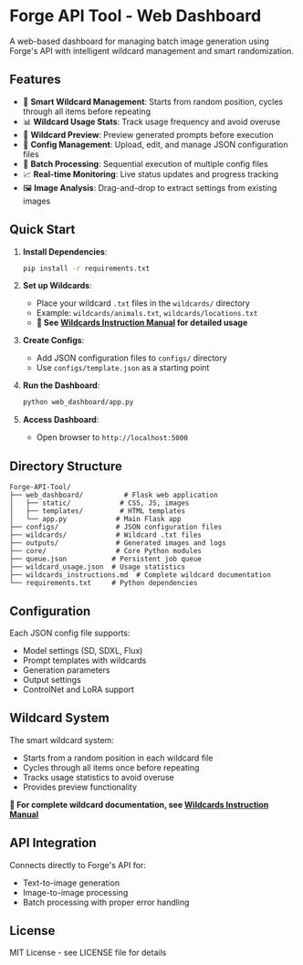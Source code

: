 # Forge API Tool - Web Dashboard

A web-based dashboard for managing batch image generation using Forge's API with intelligent wildcard management and smart randomization.

## Features

- 🎯 **Smart Wildcard Management**: Starts from random position, cycles through all items before repeating
- 📊 **Wildcard Usage Stats**: Track usage frequency and avoid overuse
- 👀 **Wildcard Preview**: Preview generated prompts before execution
- 📁 **Config Management**: Upload, edit, and manage JSON configuration files
- 🔄 **Batch Processing**: Sequential execution of multiple config files
- 📈 **Real-time Monitoring**: Live status updates and progress tracking
- 🖼️ **Image Analysis**: Drag-and-drop to extract settings from existing images

## Quick Start

1. **Install Dependencies**:
   ```bash
   pip install -r requirements.txt
   ```

2. **Set up Wildcards**:
   - Place your wildcard `.txt` files in the `wildcards/` directory
   - Example: `wildcards/animals.txt`, `wildcards/locations.txt`
   - **📖 See [Wildcards Instruction Manual](wildcards_instructions.md) for detailed usage**

3. **Create Configs**:
   - Add JSON configuration files to `configs/` directory
   - Use `configs/template.json` as a starting point

4. **Run the Dashboard**:
   ```bash
   python web_dashboard/app.py
   ```

5. **Access Dashboard**:
   - Open browser to `http://localhost:5000`

## Directory Structure

```
Forge-API-Tool/
├── web_dashboard/          # Flask web application
│   ├── static/            # CSS, JS, images
│   ├── templates/         # HTML templates
│   └── app.py            # Main Flask app
├── configs/              # JSON configuration files
├── wildcards/            # Wildcard .txt files
├── outputs/              # Generated images and logs
├── core/                 # Core Python modules
├── queue.json           # Persistent job queue
├── wildcard_usage.json  # Usage statistics
├── wildcards_instructions.md  # Complete wildcard documentation
└── requirements.txt     # Python dependencies
```

## Configuration

Each JSON config file supports:
- Model settings (SD, SDXL, Flux)
- Prompt templates with wildcards
- Generation parameters
- Output settings
- ControlNet and LoRA support

## Wildcard System

The smart wildcard system:
- Starts from a random position in each wildcard file
- Cycles through all items once before repeating
- Tracks usage statistics to avoid overuse
- Provides preview functionality

**📖 For complete wildcard documentation, see [Wildcards Instruction Manual](wildcards_instructions.md)**

## API Integration

Connects directly to Forge's API for:
- Text-to-image generation
- Image-to-image processing
- Batch processing with proper error handling

## License

MIT License - see LICENSE file for details 